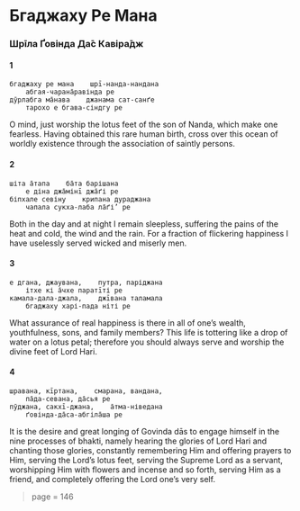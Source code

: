 # Бгаджаху Ре Мана

### Шрīла Ґовінда Да̄с Кавіра̄дж

#### 1

    бгаджаху ре мана    шрī-нанда-нандана
        абгая-чарана̄равінда ре
    дӯрлабга ма̄нава    джанама сат-санґе
        тарохо е бгава-сіндгу ре

O mind, just worship the lotus feet of the son of Nanda, which make one fearless. Having obtained this rare human birth, cross over this ocean of worldly existence through the association of saintly persons.

#### 2

    шіта а̄тапа    ба̄та барішана
        е діна джа̄мінī джа̄ґі ре
    біпхале севіну    крипана дураджана
        чапала сукха-лаба ла̄ґі’ ре

Both in the day and at night I remain sleepless, suffering the pains of the heat and cold, the wind and the rain. For a fraction of flickering happiness I have uselessly served wicked and miserly men.

#### 3

    е дгана, джаувана,    путра, паріджана
        ітхе кі а̄чхе паратīті ре
    камала-дала-джала,    джīвана таламала
        бгаджаху харі-пада ніті ре

What assurance of real happiness is there in all of one’s wealth, youthfulness, sons, and family members? This life is tottering like a drop of water on a lotus petal; therefore you should always serve and worship the divine feet of Lord Hari.

#### 4

    шравана, кīртана,    смарана, вандана,
        па̄да-севана, да̄сья ре
    пӯджана, сакхī-джана,    а̄тма-ніведана
        ґовінда-да̄са-абгіла̄ша ре

It is the desire and great longing of Govinda dās to engage himself in the nine processes of bhakti, namely hearing the glories of Lord Hari and chanting those glories, constantly remembering Him and offering prayers to Him, serving the Lord’s lotus feet, serving the Supreme Lord as a servant, worshipping Him with flowers and incense and so forth, serving Him as a friend, and completely offering the Lord one’s very self.


> page = 146